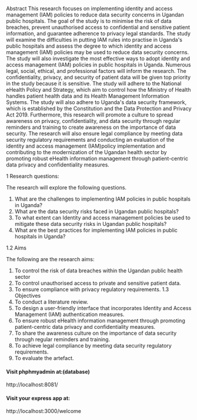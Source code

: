 
Abstract
This research focuses on implementing identity and access management (IAM) policies to reduce data security concerns in Ugandan public hospitals. The goal of the study is to minimise the risk of data breaches, prevent unauthorised access to confidential and sensitive patient information, and guarantee adherence to privacy legal standards. The study will examine the difficulties in putting IAM rules into practise in Uganda's public hospitals and assess the degree to which identity and access management (IAM) policies may be used to reduce data security concerns. The study will also investigate the most effective ways to adopt identity and access management (IAM) policies in public hospitals in Uganda.
Numerous legal, social, ethical, and professional factors will inform the research. The confidentiality, privacy, and security of patient data will be given top priority in the study because it is sensitive. The study will adhere to the National eHealth Policy and Strategy, which aim to control how the Ministry of Health handles patient health data and its Health Management Information Systems. The study will also adhere to Uganda's data security framework, which is established by the Constitution and the Data Protection and Privacy Act 2019.
Furthermore, this research will promote a culture to spread awareness on privacy, confidentiality, and data security through regular reminders and training to create awareness on the importance of data security. The research will also ensure legal compliance by meeting data security regulatory requirements and conducting an evaluation of the identity and access management (IAM)policy implementation and contributing to the modernization of the Ugandan health sector by promoting robust eHealth information management through patient-centric data privacy and confidentiality measures.



1 Research questions:

The research will explore the following questions.
1.	What are the challenges to implementing IAM policies in public hospitals in Uganda?
2.	What are the data security risks faced in Ugandan public hospitals?
3.	To what extent can Identity and access management policies be used to mitigate these data security risks in Ugandan public hospitals?
4.	What are the best practices for implementing IAM policies in public hospitals in Uganda?

1.2 Aims

The following are the research aims:
1.	To control the risk of data breaches within the Ugandan public health sector
2.	To control unauthorised access to private and sensitive patient data.
3.	To ensure compliance with privacy regulatory requirements.
1.3 Objectives 
1.	To conduct a literature review.
2.	To design a user-friendly interface that incorporates Identity and Access Management (IAM) authentication measures. 
3.	To ensure robust eHealth information management through promoting patient-centric data privacy and confidentiality measures. 
4.	To share the awareness culture on the importance of data security through regular reminders and training.
5.	To achieve legal compliance by meeting data security regulatory requirements.
6.	To evaluate the artefact.


#### Visit phphmyadmin at:(database)

http://localhost:8081/

#### Visit your express app at:

http://localhost:3000/welcome



